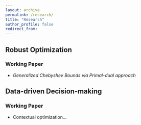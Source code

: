 ```yaml
---
layout: archive
permalink: /research/
title: "Research"
author_profile: false
redirect_from:
---
```


## Robust Optimization

### Working Paper
- *Generalized Chebyshev Bounds via Primal-dual approach*


## Data-driven Decision-making

### Working Paper
- Contextual optimization...